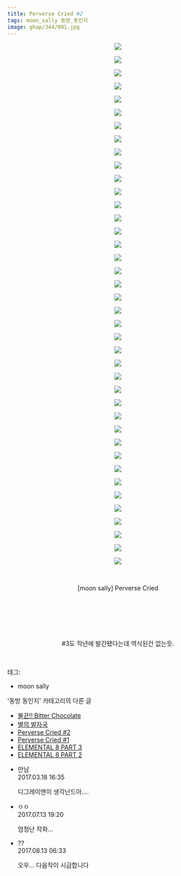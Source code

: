 ```yaml
---
title: Perverse Cried #2
tags: moon_sally 동방_동인지
image: ghap/344/001.jpg
---
```

<div class="article">
<p style="text-align: center; clear: none; float: none;"><img src="{{ site.nasurl }}/ghap/344/001.jpg"/></p>
<p style="text-align: center; clear: none; float: none;"><img src="{{ site.nasurl }}/ghap/344/002.jpg"/></p>
<p style="text-align: center; clear: none; float: none;"><img src="{{ site.nasurl }}/ghap/344/003.jpg"/></p>
<p style="text-align: center; clear: none; float: none;"><img src="{{ site.nasurl }}/ghap/344/004.jpg"/></p>
<p style="text-align: center; clear: none; float: none;"><img src="{{ site.nasurl }}/ghap/344/005.jpg"/></p>
<p style="text-align: center; clear: none; float: none;"><img src="{{ site.nasurl }}/ghap/344/006.jpg"/></p>
<p style="text-align: center; clear: none; float: none;"><img src="{{ site.nasurl }}/ghap/344/007.jpg"/></p>
<p style="text-align: center; clear: none; float: none;"><img src="{{ site.nasurl }}/ghap/344/008.jpg"/></p>
<p style="text-align: center; clear: none; float: none;"><img src="{{ site.nasurl }}/ghap/344/009.jpg"/></p>
<p style="text-align: center; clear: none; float: none;"><img src="{{ site.nasurl }}/ghap/344/010.jpg"/></p>
<p style="text-align: center; clear: none; float: none;"><img src="{{ site.nasurl }}/ghap/344/011.jpg"/></p>
<p style="text-align: center; clear: none; float: none;"><img src="{{ site.nasurl }}/ghap/344/012.jpg"/></p>
<p style="text-align: center; clear: none; float: none;"><img src="{{ site.nasurl }}/ghap/344/013.jpg"/></p>
<p style="text-align: center; clear: none; float: none;"><img src="{{ site.nasurl }}/ghap/344/014.jpg"/></p>
<p style="text-align: center; clear: none; float: none;"><img src="{{ site.nasurl }}/ghap/344/015.jpg"/></p>
<p style="text-align: center; clear: none; float: none;"><img src="{{ site.nasurl }}/ghap/344/016.jpg"/></p>
<p style="text-align: center; clear: none; float: none;"><img src="{{ site.nasurl }}/ghap/344/017.jpg"/></p>
<p style="text-align: center; clear: none; float: none;"><img src="{{ site.nasurl }}/ghap/344/018.jpg"/></p>
<p style="text-align: center; clear: none; float: none;"><img src="{{ site.nasurl }}/ghap/344/019.jpg"/></p>
<p style="text-align: center; clear: none; float: none;"><img src="{{ site.nasurl }}/ghap/344/020.jpg"/></p>
<p style="text-align: center; clear: none; float: none;"><img src="{{ site.nasurl }}/ghap/344/021.jpg"/></p>
<p style="text-align: center; clear: none; float: none;"><img src="{{ site.nasurl }}/ghap/344/022.jpg"/></p>
<p style="text-align: center; clear: none; float: none;"><img src="{{ site.nasurl }}/ghap/344/023.jpg"/></p>
<p style="text-align: center; clear: none; float: none;"><img src="{{ site.nasurl }}/ghap/344/024.jpg"/></p>
<p style="text-align: center; clear: none; float: none;"><img src="{{ site.nasurl }}/ghap/344/025.jpg"/></p>
<p style="text-align: center; clear: none; float: none;"><img src="{{ site.nasurl }}/ghap/344/026.jpg"/></p>
<p style="text-align: center; clear: none; float: none;"><img src="{{ site.nasurl }}/ghap/344/027.jpg"/></p>
<p style="text-align: center; clear: none; float: none;"><img src="{{ site.nasurl }}/ghap/344/028.jpg"/></p>
<p style="text-align: center; clear: none; float: none;"><img src="{{ site.nasurl }}/ghap/344/029.jpg"/></p>
<p style="text-align: center; clear: none; float: none;"><img src="{{ site.nasurl }}/ghap/344/030.jpg"/></p>
<p style="text-align: center; clear: none; float: none;"><img src="{{ site.nasurl }}/ghap/344/031.jpg"/></p>
<p style="text-align: center; clear: none; float: none;"><img src="{{ site.nasurl }}/ghap/344/032.jpg"/></p>
<p style="text-align: center; clear: none; float: none;"><img src="{{ site.nasurl }}/ghap/344/033.jpg"/></p>
<p style="text-align: center; clear: none; float: none;"><img src="{{ site.nasurl }}/ghap/344/034.jpg"/></p>
<p style="text-align: center; clear: none; float: none;"><img src="{{ site.nasurl }}/ghap/344/035.jpg"/></p>
<p style="text-align: center; clear: none; float: none;"><img src="{{ site.nasurl }}/ghap/344/036.jpg"/></p>
<p style="text-align: center; clear: none; float: none;"><img src="{{ site.nasurl }}/ghap/344/037.jpg"/></p>
<p style="text-align: center; clear: none; float: none;"><img src="{{ site.nasurl }}/ghap/344/038.jpg"/></p>
<p style="text-align: center; clear: none; float: none;"><img src="{{ site.nasurl }}/ghap/344/039.jpg"/></p>
<p style="text-align: center; clear: none; float: none;"><img src="{{ site.nasurl }}/ghap/344/040.jpg"/></p>
<p style="text-align: center; clear: none; float: none;"><br/></p>
<p style="text-align: center; clear: none; float: none;">[moon sally] Perverse Cried</p>
<p style="text-align: center; clear: none; float: none;"><br/></p>
<p style="text-align: center; clear: none; float: none;"><br/></p>
<p style="text-align: center; clear: none; float: none;"><br/></p>
<p style="text-align: center; clear: none; float: none;">#3도 작년에 발간됐다는데 역식된건 없는듯.</p>
<p><br/></p>
</div><div class="tagTrail">
<p>태그: </p>
<ul>
<li>moon sally</li>
</ul>
</div><div class="another">
<p>'동방 동인지' 카테고리의 다른 글</p>
<ul>
<li><a href="/2016-06-20-ghap_346">불끈!! Bitter Chocolate</a></li>
<li><a href="/2016-06-20-ghap_345">별의 발자국</a></li>
<li><a href="/2016-06-20-ghap_344">Perverse Cried #2</a></li>
<li><a href="/2016-06-20-ghap_343">Perverse Cried #1</a></li>
<li><a href="/2016-06-20-ghap_340">ELEMENTAL 8 PART 3</a></li>
<li><a href="/2016-06-20-ghap_339">ELEMENTAL 8 PART 2</a></li>
</ul>
</div><div class="cb_module cb_fluid">
<div class="cb_wrt cb_profile">
<div class="comment">
<ul>
<li class="cb_thumb_off" id="comment14942515">
<div class="cb_comment_area">
<div class="cb_info_area">
<div class="cb_section">
<span class="cb_nick_name">만남</span>
</div>
<div class="cb_section">
<span class="cb_date">2017.03.18 16:35 </span>
</div>
</div>
<div class="cb_dsc_comment">
<p class="cb_dsc">
											디그레이맨이  생각난드아....
										</p>
</div>
</div></li>
<li class="cb_thumb_off" id="comment15035273">
<div class="cb_comment_area">
<div class="cb_info_area">
<div class="cb_section">
<span class="cb_nick_name">ㅇㅇ</span>
</div>
<div class="cb_section">
<span class="cb_date">2017.07.13 19:20 </span>
</div>
</div>
<div class="cb_dsc_comment">
<p class="cb_dsc">
											엄청난 작화...
										</p>
</div>
</div></li>
<li class="cb_thumb_off" id="comment15058180">
<div class="cb_comment_area">
<div class="cb_info_area">
<div class="cb_section">
<span class="cb_nick_name">??</span>
</div>
<div class="cb_section">
<span class="cb_date">2017.08.13 06:33 </span>
</div>
</div>
<div class="cb_dsc_comment">
<p class="cb_dsc">
											오우... 다음작이 시급합니다
										</p>
</div>
</div></li>
</ul>
</div>
</div><!-- commentList close -->
</div>
